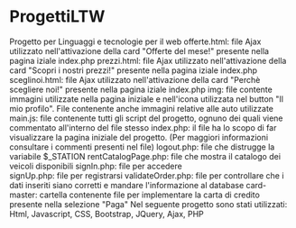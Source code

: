 # ProgettiLTW
Progetto per Linguaggi e tecnologie per il web
offerte.html: file Ajax utilizzato nell'attivazione della card "Offerte del mese!" presente nella pagina iziale index.php
prezzi.html: file Ajax utilizzato nell'attivazione della card "Scopri i nostri prezzi!" presente nella pagina iziale index.php 
sceglinoi.html: file Ajax utilizzato nell'attivazione della card "Perchè scegliere noi!" presente nella pagina iziale index.php
img: file contente immagini utilizzate nella pagina iniziale e nell'icona utilizzata nel button "Il mio profilo". File contenente anche immagini relative alle auto utilizzate
main.js: file contenente tutti gli script del progetto, ognuno dei quali viene commentato all'interno del file stesso
index.php: il file ha lo scopo di far visualizzare la pagina iniziale del progetto. (Per maggiori informazioni consultare i commenti presenti nel file)
logout.php: file che distrugge la variabile $_STATION 
rentCatalogPage.php: file che mostra il catalogo dei veicoli disponibili 
signIn.php: file per accedere   
signUp.php: file per registrarsi
validateOrder.php: file per controllare che i dati inseriti siano corretti e mandare l'informazione al database
card-master: cartella contenente file per implementare la carta di credito presente nella selezione "Paga"
Nel seguente progetto sono stati utilizzati: Html, Javascript, CSS, Bootstrap, JQuery, Ajax, PHP
